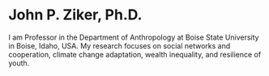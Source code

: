 # John P. Ziker, Ph.D.
I am Professor in the Department of Anthropology at Boise State University in Boise, Idaho, USA. My research focuses on social networks and cooperation, climate change adaptation, wealth inequality, and resilience of youth.
